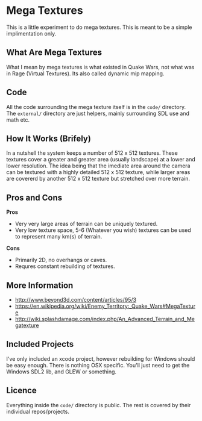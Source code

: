 # Mega Textures

This is a little experiment to do mega textures. This is meant to be a simple implimentation only.



## What Are Mega Textures

What I mean by mega textures is what existed in Quake Wars, not what was in Rage (Virtual Textures). Its also called dynamic mip mapping.



## Code

All the code surrounding the mega texture itself is in the `code/` directory. The `external/` directory are just helpers, mainly surrounding SDL use and math etc.



## How It Works (Brifely)

In a nutshell the system keeps a number of 512 x 512 textures. These textures cover a greater and greater area (usually landscape) at a lower and lower resolution. The idea being that the imediate area around the camera can be textured with a highly detailed 512 x 512 texture, while larger areas are covererd by another 512 x 512 texture but stretched over more terrain.



## Pros and Cons

**Pros**
- Very very large areas of terrain can be uniquely textured.
- Very low texture space, 5-6 (Whatever you wish) textures can be used to represent many km(s) of terrain. 

**Cons**
- Primarily 2D, no overhangs or caves.
- Requres constant rebuilding of textures.



## More Information

- http://www.beyond3d.com/content/articles/95/3
- https://en.wikipedia.org/wiki/Enemy_Territory:_Quake_Wars#MegaTexture
- http://wiki.splashdamage.com/index.php/An_Advanced_Terrain_and_Megatexture



## Included Projects

I've only included an xcode project, however rebuilding for Windows should be easy enough. There is nothing OSX specific. You'll just need to get the Windows SDL2 lib, and GLEW or something.



## Licence

Everything inside the `code/` directory is public. The rest is covered by their individual repos/projects.